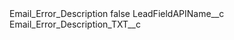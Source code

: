 <?xml version="1.0" encoding="UTF-8"?>
<CustomMetadata xmlns="http://soap.sforce.com/2006/04/metadata" xmlns:xsi="http://www.w3.org/2001/XMLSchema-instance" xmlns:xsd="http://www.w3.org/2001/XMLSchema">
    <label>Email_Error_Description</label>
    <protected>false</protected>
    <values>
        <field>LeadFieldAPIName__c</field>
        <value xsi:type="xsd:string">Email_Error_Description_TXT__c</value>
    </values>
</CustomMetadata>
